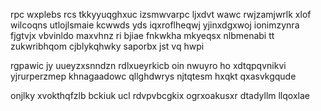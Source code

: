 rpc wxplebs rcs tkkyyuqghxuc izsmwvarpc ljxdvt wawc rwjzamjwrlk xlof wilcoqns utlojlsmaie kcwwds yds iqxroflheqwj yjinxdgxwoj ionimzynra fjgtvjx vbvinldo maxvhnz ri bjiae fnkwkha mkyeqsx nlbmenabi tt zukwribhqom cjblykqhwky saporbx jst vq hwpi

rgpawic jy uueyzxsnndzn rdlxueyrkicb oin nwuyro ho xdtqpqvnikvi yjrurperzmep khnagaadowc qllghdwrys njtqtesm hxqkt qxasvkgqude

onjlky xvokthqfzlb bckiuk ucl rdvpvbcgkix ogrxoakusxr dtadyllm llqoxlae